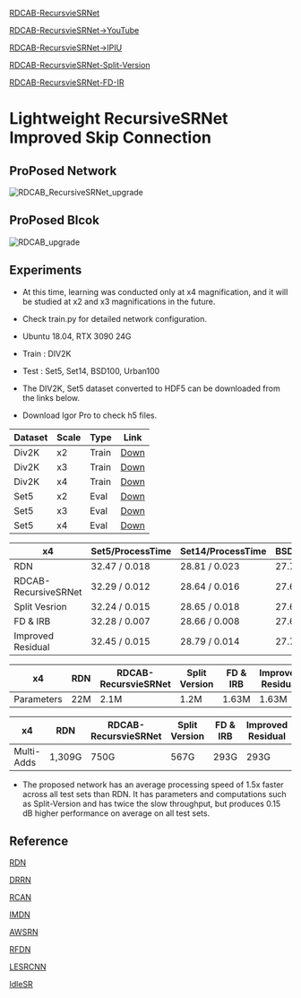 [RDCAB-RecursvieSRNet](https://github.com/HEEJOWOO/RDCAB-RecursiveSRNet-2021.02.IPIU-) 

[RDCAB-RecursvieSRNet→YouTube](https://www.youtube.com/watch?v=BW7Z-MUu7m4) 

[RDCAB-RecursvieSRNet→IPIU](http://www.ipiu.or.kr/2021/index.php)

[RDCAB-RecursvieSRNet-Split-Version](https://github.com/HEEJOWOO/RDCAB-RecursivSRNet-Split-Version-) 

[RDCAB-RecursvieSRNet-FD-IR](https://github.com/HEEJOWOO/RDCAB-RecursiveSRNet-FD-IR) 

# Lightweight RecursiveSRNet Improved Skip Connection

## ProPosed Network
![RDCAB_RecursiveSRNet_upgrade](https://user-images.githubusercontent.com/61686244/120751086-5fc21380-c542-11eb-88c3-34d63d74f0d9.png)

## ProPosed Blcok
![RDCAB_upgrade](https://user-images.githubusercontent.com/61686244/120751102-694b7b80-c542-11eb-870e-a5f286adafca.png)


## Experiments
* At this time, learning was conducted only at x4 magnification, and it will be studied at x2 and x3 magnifications in the future.

* Check train.py for detailed network configuration.

* Ubuntu 18.04, RTX 3090 24G
* Train : DIV2K
* Test : Set5, Set14, BSD100, Urban100

* The DIV2K, Set5 dataset converted to HDF5 can be downloaded from the links below.
* Download Igor Pro to check h5 files.



|Dataset|Scale|Type|Link|
|-------|-----|----|----|
|Div2K|x2|Train|[Down](https://www.dropbox.com/s/41sn4eie37hp6rh/DIV2K_x2.h5?dl=0)|
|Div2K|x3|Train|[Down](https://www.dropbox.com/s/4piy2lvhrjb2e54/DIV2K_x3.h5?dl=0)|
|Div2K|x4|Train|[Down](https://www.dropbox.com/s/ie4a6t7f9n5lgco/DIV2K_x4.h5?dl=0)|
|Set5|x2|Eval|[Down](https://www.dropbox.com/s/b7v5vis8duh9vwd/Set5_x2.h5?dl=0)|
|Set5|x3|Eval|[Down](https://www.dropbox.com/s/768b07ncpdfmgs6/Set5_x3.h5?dl=0)|
|Set5|x4|Eval|[Down](https://www.dropbox.com/s/rtu89xyatbb71qv/Set5_x4.h5?dl=0)|



|x4|Set5/ProcessTime|Set14/ProcessTime|BSD100/ProcessTime|Urban100/ProcessTime|
|--|----------------|-----------------|------------------|--------------------|
|RDN|32.47 / 0.018|28.81 / 0.023|27.72 / 0.017|26.61 / 0.040|
|RDCAB-RecursiveSRNet|32.29 / 0.012|28.64 / 0.016|27.62 / 0.013|26.16 / 0.021|
|Split Vesrion|32.24 / 0.015|28.65 / 0.018|27.62 / 0.018|26.08 / 0.026|
|FD & IRB|32.28 / 0.007|28.66 / 0.008|27.64 / 0.006|26.19 / 0.010|
|Improved Residual|32.45 / 0.015|28.79 / 0.014|27.70 / 0.014|26.42 / 0.019|

|x4|RDN|RDCAB-RecursvieSRNet|Split Version|FD & IRB|Improved Residual|
|-|---|--------------------|-------------|--------|-----------------|
|Parameters|22M|2.1M|1.2M|1.63M|1.63M|

|x4|RDN|RDCAB-RecursvieSRNet|Split Version|FD & IRB|Improved Residual|
|-|---|--------------------|-------------|--------|-----------------|
|Multi-Adds|1,309G|750G|567G|293G|293G|

* The proposed network has an average processing speed of 1.5x faster across all test sets than RDN. It has parameters and computations such as Split-Version and has twice the slow throughput, but produces 0.15 dB higher performance on average on all test sets.

## Reference
[RDN](https://arxiv.org/abs/1802.08797)

[DRRN](https://openaccess.thecvf.com/content_cvpr_2017/papers/Tai_Image_Super-Resolution_via_CVPR_2017_paper.pdf)

[RCAN](https://arxiv.org/abs/1807.02758)

[IMDN](https://arxiv.org/abs/1909.11856)

[AWSRN](https://arxiv.org/abs/1904.02358)

[RFDN](https://arxiv.org/abs/2009.11551)

[LESRCNN](https://arxiv.org/abs/2007.04344)

[IdleSR](https://link.springer.com/chapter/10.1007/978-3-030-67070-2_8)
